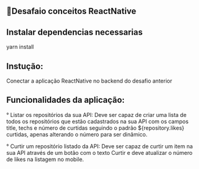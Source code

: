 ## 🚀Desafaio conceitos ReactNative

## Instalar dependencias necessarias
  yarn install

## Instução:
  Conectar a aplicação ReactNative no backend do desafio anterior

## Funcionalidades da aplicação:

  ° Listar os repositórios da sua API: Deve ser capaz de criar uma lista de todos os repositórios que estão cadastrados na sua API com os campos title, techs e número de curtidas seguindo o padrão ${repository.likes} curtidas, apenas alterando o número para ser dinâmico.

  ° Curtir um repositório listado da API: Deve ser capaz de curtir um item na sua API através de um botão com o texto Curtir e deve atualizar o número de likes na listagem no mobile.